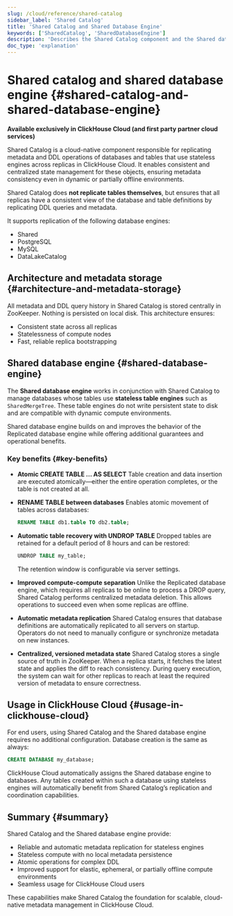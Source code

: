 ```yaml
---
slug: /cloud/reference/shared-catalog
sidebar_label: 'Shared Catalog'
title: 'Shared Catalog and Shared Database Engine'
keywords: ['SharedCatalog', 'SharedDatabaseEngine']
description: 'Describes the Shared Catalog component and the Shared database engine in ClickHouse Cloud'
doc_type: 'explanation'
---
```


# Shared catalog and shared database engine {#shared-catalog-and-shared-database-engine}

**Available exclusively in ClickHouse Cloud (and first party partner cloud services)**

Shared Catalog is a cloud-native component responsible for replicating metadata and DDL operations of databases and tables that use stateless engines across replicas in ClickHouse Cloud. It enables consistent and centralized state management for these objects, ensuring metadata consistency even in dynamic or partially offline environments.

Shared Catalog does **not replicate tables themselves**, but ensures that all replicas have a consistent view of the database and table definitions by replicating DDL queries and metadata.

It supports replication of the following database engines:

- Shared
- PostgreSQL
- MySQL
- DataLakeCatalog

## Architecture and metadata storage {#architecture-and-metadata-storage}

All metadata and DDL query history in Shared Catalog is stored centrally in ZooKeeper. Nothing is persisted on local disk. This architecture ensures:

- Consistent state across all replicas
- Statelessness of compute nodes
- Fast, reliable replica bootstrapping

## Shared database engine {#shared-database-engine}

The **Shared database engine** works in conjunction with Shared Catalog to manage databases whose tables use **stateless table engines** such as `SharedMergeTree`. These table engines do not write persistent state to disk and are compatible with dynamic compute environments.

Shared database engine builds on and improves the behavior of the Replicated database engine while offering additional guarantees and operational benefits.

### Key benefits {#key-benefits}

- **Atomic CREATE TABLE ... AS SELECT**
  Table creation and data insertion are executed atomically—either the entire operation completes, or the table is not created at all.

- **RENAME TABLE between databases**
  Enables atomic movement of tables across databases:
  ```sql
  RENAME TABLE db1.table TO db2.table;
  ```

- **Automatic table recovery with UNDROP TABLE**
  Dropped tables are retained for a default period of 8 hours and can be restored:
  ```sql
  UNDROP TABLE my_table;
  ```
  The retention window is configurable via server settings.

- **Improved compute-compute separation**
  Unlike the Replicated database engine, which requires all replicas to be online to process a DROP query, Shared Catalog performs centralized metadata deletion. This allows operations to succeed even when some replicas are offline.

- **Automatic metadata replication**
  Shared Catalog ensures that database definitions are automatically replicated to all servers on startup. Operators do not need to manually configure or synchronize metadata on new instances.

- **Centralized, versioned metadata state**
  Shared Catalog stores a single source of truth in ZooKeeper. When a replica starts, it fetches the latest state and applies the diff to reach consistency. During query execution, the system can wait for other replicas to reach at least the required version of metadata to ensure correctness.

## Usage in ClickHouse Cloud {#usage-in-clickhouse-cloud}

For end users, using Shared Catalog and the Shared database engine requires no additional configuration. Database creation is the same as always:

```sql
CREATE DATABASE my_database;
```

ClickHouse Cloud automatically assigns the Shared database engine to databases. Any tables created within such a database using stateless engines will automatically benefit from Shared Catalog’s replication and coordination capabilities.

## Summary {#summary}

Shared Catalog and the Shared database engine provide:

- Reliable and automatic metadata replication for stateless engines
- Stateless compute with no local metadata persistence
- Atomic operations for complex DDL
- Improved support for elastic, ephemeral, or partially offline compute environments
- Seamless usage for ClickHouse Cloud users

These capabilities make Shared Catalog the foundation for scalable, cloud-native metadata management in ClickHouse Cloud.
